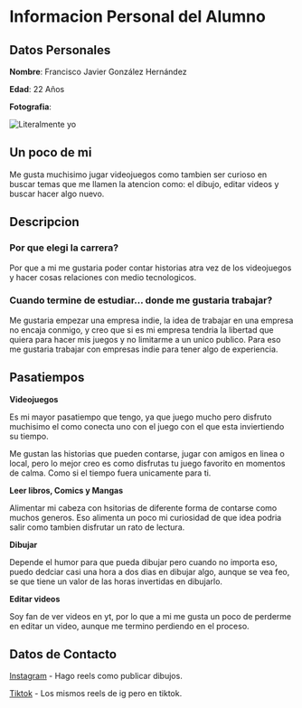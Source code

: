 # Informacion Personal del Alumno

## Datos Personales

**Nombre**: Francisco Javier González Hernández

**Edad**: 22 Años

**Fotografia**: 

![Literalmente yo](https://drive.google.com/thumbnail?id=12x2KSu3OPIR3ILyl0zAaa6LffKQb_5Pi)

## Un poco de mi

Me gusta muchisimo jugar videojuegos como tambien ser curioso en buscar temas que me llamen la atencion como: el dibujo, editar videos y buscar hacer algo nuevo. 

## Descripcion

### Por que elegi la carrera?

Por que a mi me gustaria poder contar historias atra vez de los videojuegos y hacer cosas relaciones con medio tecnologicos. 

### Cuando termine de estudiar... donde me gustaria trabajar?

Me gustaria empezar una empresa indie, la idea de trabajar en una empresa no encaja conmigo, y creo que si es mi empresa tendria la libertad que quiera para hacer mis juegos y no limitarme a un unico publico. Para eso me gustaria trabajar con empresas indie para tener algo de experiencia.

## Pasatiempos

**Videojuegos**

Es mi mayor pasatiempo que tengo, ya que juego mucho pero disfruto muchisimo el como conecta uno con el juego con el que esta inviertiendo su tiempo. 

Me gustan las historias que pueden contarse, jugar con amigos en linea o local, pero lo mejor creo es como disfrutas tu juego favorito en momentos de calma. Como si el tiempo fuera unicamente para ti.

**Leer libros, Comics y Mangas**

Alimentar mi cabeza con hsitorias de diferente forma de contarse como muchos generos. Eso alimenta un poco mi curiosidad de que idea podria salir como tambien disfrutar un rato de lectura.

**Dibujar**

Depende el humor para que pueda dibujar pero cuando no importa eso, puedo dedciar casi una hora a dos dias en dibujar algo, aunque se vea feo, se que tiene un valor de las horas invertidas en dibujarlo.

**Editar videos**

Soy fan de ver videos en yt, por lo que a mi me gusta un poco de perderme en editar un video, aunque me termino perdiendo en el proceso.

## Datos de Contacto

 [Instagram](https://www.instagram.com/solitaryvessel?igsh=MTd0OHUzdTJ1ODQ5aQ%3D%3D&utm_source=qr) - Hago reels como publicar dibujos.

 [Tiktok](https://www.tiktok.com/@solitaryvessel?_t=8pDDrKqfnXC&_r=1) - Los mismos reels de ig pero en tiktok.
